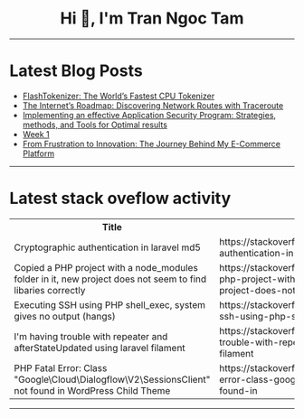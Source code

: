 <h1 align="center">Hi 👋, I'm Tran Ngoc Tam</h1>

---

# Latest Blog Posts 
<!-- BLOG-POST-LIST:START -->
- [FlashTokenizer: The World’s Fastest CPU Tokenizer](https://dev.to/springkim/flashtokenizer-the-worlds-fastest-cpu-tokenizer-3fd2)
- [The Internet’s Roadmap: Discovering Network Routes with Traceroute](https://dev.to/rijultp/the-internets-roadmap-discovering-network-routes-with-traceroute-3nhk)
- [Implementing an effective Application Security Program: Strategies, methods, and Tools for Optimal results](https://dev.to/lynxfelony1/implementing-an-effective-application-security-program-strategies-methods-and-tools-for-optimal-299l)
- [Week 1](https://dev.to/donnellycarroll/week-1-3c4g)
- [From Frustration to Innovation: The Journey Behind My E-Commerce Platform](https://dev.to/yves3a/from-frustration-to-innovation-the-journey-behind-my-e-commerce-platform-2iac)
<!-- BLOG-POST-LIST:END -->

---

# Latest stack oveflow activity
<table>
  <tr><th>Title</th><th>Link</th></tr>
  <!-- STACKOVERFLOW:START --><tr><td>Cryptographic authentication in laravel md5</td><td>https://stackoverflow.com/questions/79551569/cryptographic-authentication-in-laravel-md5</td></tr><tr><td>Copied a PHP project with a node_modules folder in it, new project does not seem to find libaries correctly</td><td>https://stackoverflow.com/questions/79551424/copied-a-php-project-with-a-node-modules-folder-in-it-new-project-does-not-seem</td></tr><tr><td>Executing SSH using PHP shell_exec, system gives no output &lpar;hangs&rpar;</td><td>https://stackoverflow.com/questions/79551297/executing-ssh-using-php-shell-exec-system-gives-no-output-hangs</td></tr><tr><td>I&#39;m having trouble with repeater and afterStateUpdated using laravel filament</td><td>https://stackoverflow.com/questions/79551128/im-having-trouble-with-repeater-and-afterstateupdated-using-laravel-filament</td></tr><tr><td>PHP Fatal Error: Class &quot;Google\Cloud\Dialogflow\V2\SessionsClient&quot; not found in WordPress Child Theme</td><td>https://stackoverflow.com/questions/79551113/php-fatal-error-class-google-cloud-dialogflow-v2-sessionsclient-not-found-in</td></tr><!-- STACKOVERFLOW:END -->
</table>

---



